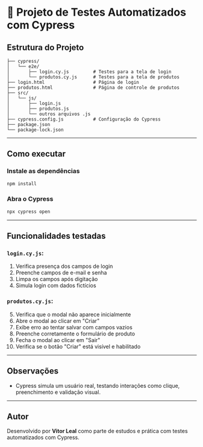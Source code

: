 
# 🧪 Projeto de Testes Automatizados com Cypress

## Estrutura do Projeto

```
├── cypress/
│   └── e2e/
│       ├── login.cy.js         # Testes para a tela de login
│       └── produtos.cy.js      # Testes para a tela de produtos
├── login.html                  # Página de login
├── produtos.html               # Página de controle de produtos
├── src/
│   └── js/
│       ├── login.js
│       ├── produtos.js
│       └── outros arquivos .js
├── cypress.config.js           # Configuração do Cypress
├── package.json
└── package-lock.json
```

---

##  Como executar

###  Instale as dependências

```bash
npm install
```


###  Abra o Cypress

```bash
npx cypress open
```

---

##  Funcionalidades testadas

### `login.cy.js`:
1. Verifica presença dos campos de login
2. Preenche campos de e-mail e senha
3. Limpa os campos após digitação
4. Simula login com dados fictícios

### `produtos.cy.js`:
5. Verifica que o modal não aparece inicialmente
6. Abre o modal ao clicar em "Criar"
7. Exibe erro ao tentar salvar com campos vazios
8. Preenche corretamente o formulário de produto
9. Fecha o modal ao clicar em "Sair"
10. Verifica se o botão "Criar" está visível e habilitado

---


##  Observações

- Cypress simula um usuário real, testando interações como clique, preenchimento e validação visual.

---

##  Autor

Desenvolvido por **Vitor Leal** como parte de estudos e prática com testes automatizados com Cypress.
